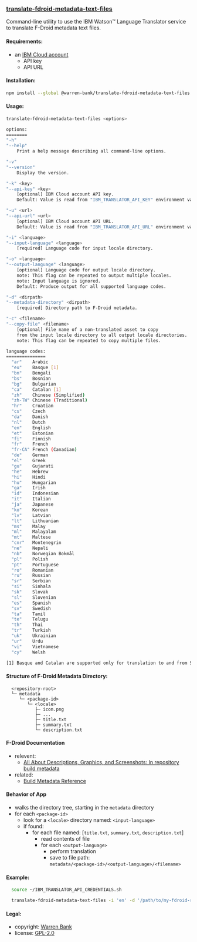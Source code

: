### [translate-fdroid-metadata-text-files](https://github.com/warren-bank/node-translate-fdroid-metadata-text-files)

Command-line utility to use the IBM Watson&trade; Language Translator service to translate F-Droid metadata text files.

#### Requirements:

* an [IBM Cloud account](https://github.com/warren-bank/node-ibm-watson-language-translator/blob/master/.etc/docs/IBM-Cloud-account.md)
  - API key
  - API URL

#### Installation:

```bash
npm install --global @warren-bank/translate-fdroid-metadata-text-files
```

#### Usage:

```bash
translate-fdroid-metadata-text-files <options>

options:
========
"-h"
"--help"
    Print a help message describing all command-line options.

"-v"
"--version"
    Display the version.

"-k" <key>
"--api-key" <key>
    [optional] IBM Cloud account API key.
    Default: Value is read from "IBM_TRANSLATOR_API_KEY" environment variable.

"-u" <url>
"--api-url" <url>
    [optional] IBM Cloud account API URL.
    Default: Value is read from "IBM_TRANSLATOR_API_URL" environment variable.

"-i" <language>
"--input-language" <language>
    [required] Language code for input locale directory.

"-o" <language>
"--output-language" <language>
    [optional] Language code for output locale directory.
    note: This flag can be repeated to output multiple locales.
    note: Input language is ignored.
    Default: Produce output for all supported language codes.

"-d" <dirpath>
"--metadata-directory" <dirpath>
    [required] Directory path to F-Droid metadata.

"-c" <filename>
"--copy-file" <filename>
    [optional] File name of a non-translated asset to copy
    from the input locale directory to all output locale directories.
    note: This flag can be repeated to copy multiple files.

language codes:
===============
  "ar"    Arabic
  "eu"    Basque [1]
  "bn"    Bengali
  "bs"    Bosnian
  "bg"    Bulgarian
  "ca"    Catalan [1]
  "zh"    Chinese (Simplified)
  "zh-TW" Chinese (Traditional)
  "hr"    Croatian
  "cs"    Czech
  "da"    Danish
  "nl"    Dutch
  "en"    English
  "et"    Estonian
  "fi"    Finnish
  "fr"    French
  "fr-CA" French (Canadian)
  "de"    German
  "el"    Greek
  "gu"    Gujarati
  "he"    Hebrew
  "hi"    Hindi
  "hu"    Hungarian
  "ga"    Irish
  "id"    Indonesian
  "it"    Italian
  "ja"    Japanese
  "ko"    Korean
  "lv"    Latvian
  "lt"    Lithuanian
  "ms"    Malay
  "ml"    Malayalam
  "mt"    Maltese
  "cnr"   Montenegrin
  "ne"    Nepali
  "nb"    Norwegian Bokmål
  "pl"    Polish
  "pt"    Portuguese
  "ro"    Romanian
  "ru"    Russian
  "sr"    Serbian
  "si"    Sinhala
  "sk"    Slovak
  "sl"    Slovenian
  "es"    Spanish
  "sv"    Swedish
  "ta"    Tamil
  "te"    Telugu
  "th"    Thai
  "tr"    Turkish
  "uk"    Ukrainian
  "ur"    Urdu
  "vi"    Vietnamese
  "cy"    Welsh

[1] Basque and Catalan are supported only for translation to and from Spanish.
```

#### Structure of F-Droid Metadata Directory:

```text
  <repository-root>
  └─ metadata
     └─ <package-id>
        └─ <locale>
           ├─ icon.png
           ├─ ...
           ├─ title.txt
           ├─ summary.txt
           └─ description.txt
```

#### F-Droid Documentation

* relevent:
  - [All About Descriptions, Graphics, and Screenshots: In repository build metadata](https://f-droid.org/docs/All_About_Descriptions_Graphics_and_Screenshots/#in-the-apps-build-metadata-in-an-fdroiddata-collection)
* related:
  - [Build Metadata Reference](https://f-droid.org/docs/Build_Metadata_Reference)

#### Behavior of App

* walks the directory tree, starting in the `metadata` directory
* for each `<package-id>`
  - look for a `<locale>` directory named: `<input-language>`
  - if found:
    * for each file named: [`title.txt`, `summary.txt`, `description.txt`]
      - read contents of file
      - for each `<output-language>`
        * perform translation
        * save to file path:<br>`metadata/<package-id>/<output-language>/<filename>`

#### Example:

```bash
  source ~/IBM_TRANSLATOR_API_CREDENTIALS.sh

  translate-fdroid-metadata-text-files -i 'en' -d '/path/to/my-fdroid-repo/metadata' -c 'icon.png'
```

#### Legal:

* copyright: [Warren Bank](https://github.com/warren-bank)
* license: [GPL-2.0](https://www.gnu.org/licenses/old-licenses/gpl-2.0.txt)
